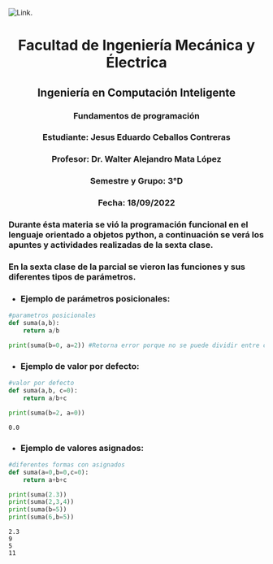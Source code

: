 ![Link](https://portal.ucol.mx/content/micrositios/188/image/Escudo2021/1_Linea/UdeC%20Abajo_392.png).

# <center>Facultad de Ingeniería Mecánica y Électrica</center>

## <center>Ingeniería en Computación Inteligente</center>

### <center>Fundamentos de programación</center>

### <center>Estudiante: Jesus Eduardo Ceballos Contreras</center>
### <center>Profesor: Dr. Walter Alejandro Mata López</center>
### <center>Semestre y Grupo: 3°D</center>
### <center>Fecha: 18/09/2022</center>

### Durante ésta materia se vió la programación funcional en el lenguaje orientado a objetos python, a continuación se verá los apuntes y actividades realizadas de la sexta clase. 

### En la sexta clase de la parcial se vieron las funciones y sus diferentes tipos de parámetros.

* ### Ejemplo de parámetros posicionales:


```python
#parametros posicionales
def suma(a,b):
    return a/b

print(suma(b=0, a=2)) #Retorna error porque no se puede dividir entre cero
```

* ### Ejemplo de valor por defecto:


```python
#valor por defecto
def suma(a,b, c=0):
    return a/b+c

print(suma(b=2, a=0))
```

    0.0
    

* ### Ejemplo de valores asignados: 


```python
#diferentes formas con asignados
def suma(a=0,b=0,c=0):
    return a+b+c

print(suma(2.3))
print(suma(2,3,4))
print(suma(b=5))
print(suma(6,b=5))
```

    2.3
    9
    5
    11
    
